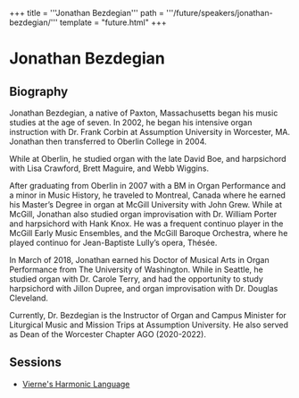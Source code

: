 +++
title = '''Jonathan Bezdegian'''
path = '''/future/speakers/jonathan-bezdegian/'''
template = "future.html"
+++

<h1>Jonathan Bezdegian</h1>
<h2>Biography</h2>
<p>Jonathan Bezdegian, a native of Paxton, Massachusetts began his music studies at the
age of seven. In 2002, he began his intensive organ instruction with Dr. Frank Corbin at
Assumption University in Worcester, MA. Jonathan then transferred to Oberlin College in 2004.

While at Oberlin, he studied organ with the late David Boe, and harpsichord with Lisa Crawford, Brett Maguire, and Webb Wiggins.

After graduating from Oberlin in 2007 with a BM in Organ Performance and a minor in
Music History, he traveled to Montreal, Canada where he earned his Master’s Degree in organ at McGill University with John Grew. While at McGill, Jonathan also studied organ improvisation with Dr. William Porter and harpsichord with Hank Knox. He was a frequent continuo player in the McGill Early Music Ensembles, and the McGill Baroque Orchestra, where he played continuo for Jean-Baptiste Lully’s opera, Thésée.

In March of 2018, Jonathan earned his Doctor of Musical Arts in Organ Performance
from The University of Washington. While in Seattle, he studied organ with Dr. Carole Terry,
and had the opportunity to study harpsichord with Jillon Dupree, and organ improvisation with Dr. Douglas Cleveland.

Currently, Dr. Bezdegian is the Instructor of Organ and Campus Minister for Liturgical
Music and Mission Trips at Assumption University. He also served as Dean of the Worcester
Chapter AGO (2020-2022).</p>
<h2>Sessions</h2>
<ul><li><a href="/future/sessions/vierne-s-harmonic-language/">Vierne's Harmonic Language</a></li>


